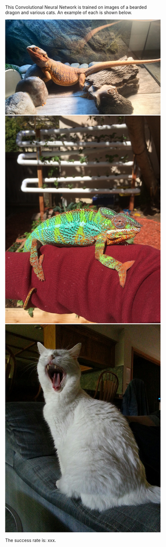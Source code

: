 This Convolutional Neural Network is trained on images of a bearded dragon and various cats. An example of each is shown below.

<img src='IMG_0522.jpg' width=500px>
<img src='IMG_2914.jpg' width=500px>
<img src='B4F71EB5-8958-4F88-8ABB-0D8E0316018C.jpg' width=500px>


The success rate is: xxx.
